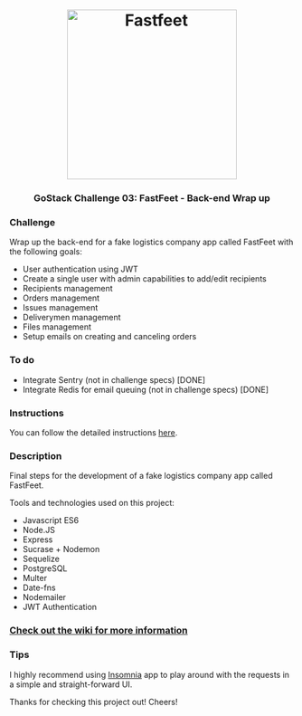<h1 align="center">
  <img alt="Fastfeet" title="Fastfeet" src="https://github.com/Rocketseat/bootcamp-gostack-desafio-02/raw/master/.github/logo.png" width="300px" />
</h1>

<h3 align="center">
  GoStack Challenge 03: FastFeet - Back-end Wrap up
</h3>

### Challenge

Wrap up the back-end for a fake logistics company app called FastFeet with the following goals:

- User authentication using JWT
- Create a single user with admin capabilities to add/edit recipients
- Recipients management
- Orders management
- Issues management
- Deliverymen management
- Files management
- Setup emails on creating and canceling orders

### To do ###
- Integrate Sentry (not in challenge specs) [DONE]
- Integrate Redis for email queuing (not in challenge specs) [DONE]

### Instructions ###
You can follow the detailed instructions [here](https://github.com/lucasbittar/gostack-fastfeet#setup-back-end).

### Description ###
Final steps for the development of a fake logistics company app called FastFeet.

Tools and technologies used on this project:

- Javascript ES6
- Node.JS
- Express
- Sucrase + Nodemon
- Sequelize
- PostgreSQL
- Multer
- Date-fns
- Nodemailer
- JWT Authentication

### [Check out the wiki for more information](https://github.com/lucasbittar/gostask-challenge-03/wiki) ###

### Tips ###
I highly recommend using [Insomnia](https://insomnia.rest/) app to play around with the requests in a simple and straight-forward UI.

Thanks for checking this project out! Cheers!

